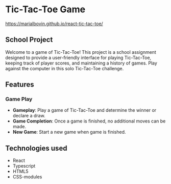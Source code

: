 # Tic-Tac-Toe Game
https://marialbovin.github.io/react-tic-tac-toe/

## School Project

Welcome to a game of Tic-Tac-Toe! This project is a school assignment designed to provide a user-friendly interface for playing Tic-Tac-Toe, keeping track of player scores, and maintaining a history of games. Play against the computer in this solo Tic-Tac-Toe challenge.

## Features

### Game Play
- **Gameplay**: Play a game of Tic-Tac-Toe and determine the winner or declare a draw.
- **Game Completion**: Once a game is finished, no additional moves can be made.
- **New Game**: Start a new game when game is finished.

## Technologies used
- React
- Typescript
- HTML5
- CSS-modules
